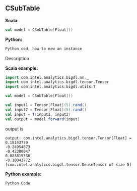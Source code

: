 ## CSubTable ##

**Scala:**
```scala
val model = CSubTable[Float]()
```
**Python:**
```python
Python cod, how to new an instance
```

Description

**Scala example:**
```scala
import com.intel.analytics.bigdl.nn._
import com.intel.analytics.bigdl.tensor.Tensor
import com.intel.analytics.bigdl.utils.T

val model = CSubTable[Float]()

val input1 = Tensor[Float](5).rand()
val input2 = Tensor[Float](5).rand()
val input = T(input1, input2)
val output = model.forward(input)
```
output is
```
output: com.intel.analytics.bigdl.tensor.Tensor[Float] = 
0.18143779
-0.24954873
-0.42380047
0.083815336
-0.10043772
[com.intel.analytics.bigdl.tensor.DenseTensor of size 5]
```

**Python example:**
```python
Python Code
```
